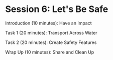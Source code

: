 # Session 6: Let's Be Safe

Introduction (10 minutes): Have an Impact

Task 1 (20 minutes): Transport Across Water

Task 2 (20 minutes): Create Safety Features

Wrap Up (10 minutes): Share and Clean Up
